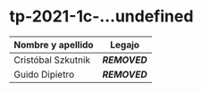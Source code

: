 # tp-2021-1c-...undefined

| Nombre y apellido  | Legajo    |
|--------------------|-----------|
| Cristóbal Szkutnik | ***REMOVED*** |
| Guido Dipietro     | ***REMOVED*** |

